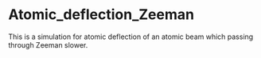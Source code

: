 # Atomic_deflection_Zeeman
This is a simulation for atomic deflection of an atomic beam which passing through Zeeman slower.
